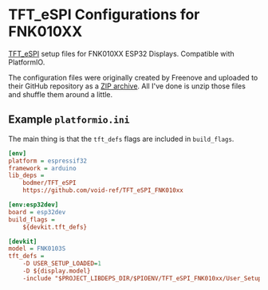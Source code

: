 # TFT_eSPI Configurations for FNK010XX

[TFT_eSPI](https://github.com/Bodmer/TFT_eSPI) setup files for FNK010XX ESP32 Displays. Compatible with PlatformIO.

The configuration files were originally created by Freenove and uploaded to their GitHub repository as a
[ZIP archive](https://github.com/Freenove/Freenove_ESP32_Display/blob/199c9c9ec857e171afd49bac470c26694a72caf3/Libraries/TFT_eSPI_Setups_v1.0.zip).
All I've done is unzip those files and shuffle them around a little.



## Example `platformio.ini`

The main thing is that the `tft_defs` flags are included in `build_flags`.

```ini
[env]
platform = espressif32
framework = arduino
lib_deps =
    bodmer/TFT_eSPI
    https://github.com/void-ref/TFT_eSPI_FNK010xx

[env:esp32dev]
board = esp32dev
build_flags =
    ${devkit.tft_defs}

[devkit]
model = FNK0103S
tft_defs =
    -D USER_SETUP_LOADED=1
    -D ${display.model}
    -include "$PROJECT_LIBDEPS_DIR/$PIOENV/TFT_eSPI_FNK010xx/User_Setup_Select.h"
```
